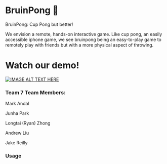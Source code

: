 # BruinPong 🥤
BruinPong: Cup Pong but better!

We envision a remote, hands-on interactive game. Like cup pong, an easily accessible iphone game, we see bruinpong being an easy-to-play game to remotely play with friends but with a more physical aspect of throwing.

# Watch our demo!

[![IMAGE ALT TEXT HERE](https://imgur.com/a/Q25CZJ3)](https://drive.google.com/file/d/1z662jNDa8HpSJmdtjth8kGNdrcOyu9te/view?usp=sharing)


### Team 7 Team Members:
Mark Andal

Junha Park

Longtai (Ryan) Zhong

Andrew Liu

Jake Reilly

### Usage
